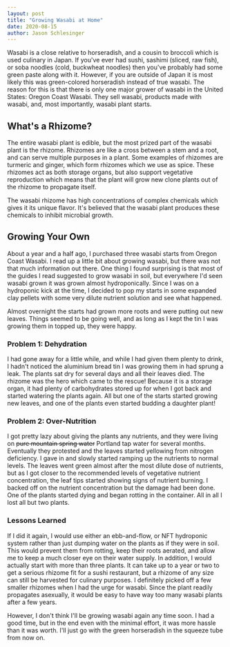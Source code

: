 ```yaml
---
layout: post
title: "Growing Wasabi at Home"
date: 2020-08-15
author: Jason Schlesinger
---
```

Wasabi is a close relative to horseradish, and a cousin to broccoli which is used culinary in
Japan. If you've ever had sushi, sashimi (sliced, raw fish), or soba noodles (cold, buckwheat
noodles) then you've probably had some green paste along with it. However, if you are outside of
Japan it is most likely this was green-colored horseradish instead of true wasabi. The reason for
this is that there is only one major grower of wasabi in the United States: Oregon Coast Wasabi.
They sell wasabi, products made with wasabi, and, most importantly, wasabi plant starts. 

## What's a Rhizome?
The entire wasabi plant is edible, but the most prized part of the wasabi plant is the rhizome.
Rhizomes are like a cross between a stem and a root, and can serve multiple purposes in a plant.
Some examples of rhizomes are turmeric and ginger, which form rhizomes which we use as spice.
These rhizomes act as both storage organs, but also support vegetative reproduction which means that
the plant will grow new clone plants out of the rhizome to propagate itself.

The wasabi rhizome has high concentrations of complex chemicals which gives it its unique flavor.
It's believed that the wasabi plant produces these chemicals to inhibit microbial growth. 

## Growing Your Own
About a year and a half ago, I purchased three wasabi starts from Oregon Coast Wasabi. I read up a
little bit about growing wasabi, but there was not that much information out there. One thing I
found surprising is that most of the guides I read suggested to grow wasabi in soil, but everywhere
I'd seen wasabi grown it was grown almost hydroponically. Since I was on a hydroponic kick at the
time, I decided to pop my starts in some expanded clay pellets with some very dilute nutrient
solution and see what happened.

Almost overnight the starts had grown more roots and were putting out new leaves. Things seemed to
be going well, and as long as I kept the tin I was growing them in topped up, they were happy.

### Problem 1: Dehydration
I had gone away for a little while, and while I had given them plenty to drink, I hadn't noticed the
aluminium bread tin I was growing them in had sprung a leak. The plants sat dry for several days and
all their leaves died. The rhizome was the hero which came to the rescue! Because it is a storage
organ, it had plenty of carbohydrates stored up for when I got back and started watering the plants
again. All but one of the starts started growing new leaves, and one of the plants even started
budding a daughter plant!

### Problem 2: Over-Nutrition
I got pretty lazy about giving the plants any nutrients, and they were living on ~~pure mountain
spring water~~ Portland tap water for several months. Eventually they protested and the leaves
started yellowing from nitrogen deficiency. I gave in and slowly started ramping up the nutrients to
normal levels. The leaves went green almost after the most dilute dose of nutrients, but as I got
closer to the recommended levels of vegetative nutrient concentration, the leaf tips started showing
signs of nutrient burning. I backed off on the nutrient concentration but the damage had been done.
One of the plants started dying and began rotting in the container. All in all I lost all but two
plants.

### Lessons Learned
If I did it again, I would use either an ebb-and-flow, or NFT hydroponic system rather than just dumping
water on the plants as if they were in soil. This would prevent them from rotting, keep their roots
aerated, and allow me to keep a much closer eye on their water supply. In addition, I would actually
start with more than three plants. It can take up to a year or two to get a serious rhizome fit for
a sushi restaurant, but a rhizome of any size can still be harvested for culinary purposes. I
definitely picked off a few smaller rhizomes when I had the urge for wasabi. Since the plant
readily propagates asexually, it would be easy to have way too many wasabi plants after a few years.

However, I don't think I'll be growing wasabi again any time soon. I had a good time, but in the end
even with the minimal effort, it was more hassle than it was worth. I'll just go with the green
horseradish in the squeeze tube from now on.
